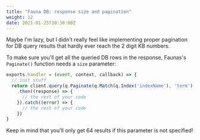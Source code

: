 ```yaml
---
title: "Fauna DB: response size and pagination"
weight: 12
date: 2021-01-25T10:30:00Z
---
```


Maybe I'm lazy, but I didn't really feel like implementing proper pagination for DB query results that hardly ever reach the 2 digit KB numbers.

To make sure you'll get all the queried DB rows in the response, Faunas's `Paginate()` function needs a `size` parameter:

```js
exports.handler = (event, context, callback) => {
  // init stuff
  return client.query(q.Paginate(q.Match(q.Index('indexName'), 'term'), { size: 500 }))
    .then((response) => {
      // the rest of your code
    }).catch((error) => {
      // the rest of your code
    })
}
```

Keep in mind that you'll only get 64 results if this parameter is not specified!